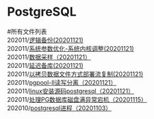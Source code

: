 # PostgreSQL



#所有文件列表  
202011/[逻辑备份(20201121)](https://github.com/PGquestions/PostgreSQL/blob/main/202011/%E9%80%BB%E8%BE%91%E5%A4%87%E4%BB%BD(20201121))  
202011/[系统参数优化-系统内核调整(20201121)](https://github.com/PGquestions/PostgreSQL/blob/main/202011/%E7%B3%BB%E7%BB%9F%E5%8F%82%E6%95%B0%E4%BC%98%E5%8C%96-%E7%B3%BB%E7%BB%9F%E5%86%85%E6%A0%B8%E8%B0%83%E6%95%B4(20201121))  
202011/[数据采样（20201121）](https://github.com/PGquestions/PostgreSQL/blob/main/202011/%E6%95%B0%E6%8D%AE%E9%87%87%E6%A0%B7%EF%BC%8820201121%EF%BC%89)  
202011/[延迟备库(20201121)](https://github.com/PGquestions/PostgreSQL/blob/main/202011/%E5%BB%B6%E8%BF%9F%E5%A4%87%E5%BA%93(20201121))  
202011/[以拷贝数据文件方式部署流复制(20201121)](https://github.com/PGquestions/PostgreSQL/blob/main/202011/%E4%BB%A5%E6%8B%B7%E8%B4%9D%E6%95%B0%E6%8D%AE%E6%96%87%E4%BB%B6%E6%96%B9%E5%BC%8F%E9%83%A8%E7%BD%B2%E6%B5%81%E5%A4%8D%E5%88%B6(20201121))  
202011/[pgpool-II读写分离（20201121）](https://github.com/PGquestions/PostgreSQL/blob/main/202011/pgpool-II%E8%AF%BB%E5%86%99%E5%88%86%E7%A6%BB%EF%BC%8820201121%EF%BC%89)  
202011/[linux安装源码postgresql（20201121）](https://github.com/PGquestions/PostgreSQL/blob/main/202011/linux%E5%AE%89%E8%A3%85%E6%BA%90%E7%A0%81postgresql%EF%BC%8820201121%EF%BC%89)  
202011/[处理PG数据库磁盘满异常宕机（20201115）](https://github.com/qq1141853053/PostgreSQL/blob/main/202011/%E5%A4%84%E7%90%86PG%E6%95%B0%E6%8D%AE%E5%BA%93%E7%A3%81%E7%9B%98%E6%BB%A1%E5%BC%82%E5%B8%B8%E5%AE%95%E6%9C%BA%EF%BC%8820201115%EF%BC%89)  
202010/[postgresql进程（20201103）](https://github.com/qq1141853053/PostgreSQL/blob/main/2020-10/postgresql%E8%BF%9B%E7%A8%8B%EF%BC%8820201103%EF%BC%89)
